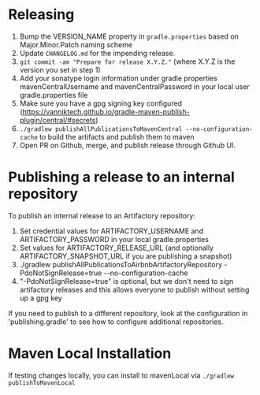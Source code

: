 Releasing
========

1. Bump the VERSION_NAME property in `gradle.properties` based on Major.Minor.Patch naming scheme
2. Update `CHANGELOG.md` for the impending release.
3. `git commit -am "Prepare for release X.Y.Z."` (where X.Y.Z is the version you set in step 1)
4. Add your sonatype login information under gradle properties mavenCentralUsername and mavenCentralPassword in your local user gradle.properties file
5. Make sure you have a gpg signing key configured (https://vanniktech.github.io/gradle-maven-publish-plugin/central/#secrets)
5. `./gradlew publishAllPublicationsToMavenCentral --no-configuration-cache` to build the artifacts and publish them to maven
7. Open PR on Github, merge, and publish release through Github UI.

Publishing a release to an internal repository
========

To publish an internal release to an Artifactory repository:

1. Set credential values for ARTIFACTORY_USERNAME and ARTIFACTORY_PASSWORD in your local gradle.properties
2. Set values for ARTIFACTORY_RELEASE_URL (and optionally ARTIFACTORY_SNAPSHOT_URL if you are publishing a snapshot)
3. ./gradlew publishAllPublicationsToAirbnbArtifactoryRepository -PdoNotSignRelease=true --no-configuration-cache
4. "-PdoNotSignRelease=true" is optional, but we don't need to sign artifactory releases and this allows everyone to publish without setting up a gpg key

If you need to publish to a different repository, look at the configuration in 'publishing.gradle'
to see how to configure additional repositories.

Maven Local Installation
=======================

If testing changes locally, you can install to mavenLocal via `./gradlew publishToMavenLocal`